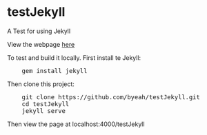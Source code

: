 # testJekyll
A Test for using Jekyll

View the webpage [here]

To test and build it locally. First install te Jekyll:
<pre>
	gem install jekyll
</pre>
Then clone this project:
<pre>
	git clone https://github.com/byeah/testJekyll.git
	cd testJekyll
	jekyll serve
</pre>

Then view the page at localhost:4000/testJekyll

[here]: https://byeah.github.io/testJekyll/
